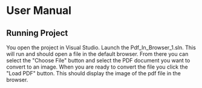 # User Manual

## Running Project

You open the project in Visual Studio. Launch the Pdf_In_Browser_1.sln. This will run and should open a file in the default browser. From there you can select the "Choose File" button and select the PDF document you want to convert to an image. When you are ready to convert the file you click the "Load PDF" button. This should display the image of the pdf file in the browser.
